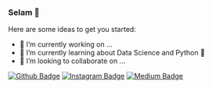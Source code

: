 ### Selam 👋




Here are some ideas to get you started:

- 🔭 I’m currently working on ...
- 🌱 I’m currently learning about Data Science and Python 🐍
- 👯 I’m looking to collaborate on ...

[![Github Badge](https://img.shields.io/badge/-Github-000?style=quare&labelColor=000&logo=Github&logoColor=white&link=link)](link) 
[![Instagram Badge](https://img.shields.io/badge/-Instagram-C13584?style=flat-quare&labelColor=C13584&logo=instagram&logoColor=white&link=link)](link) 
[![Medium Badge](https://img.shields.io/badge/-Medium-757575?style=flat-quare&labelColor=757575&logo=Medium&logoColor=white&link=link)](link) 


<!-- 🤔 Ask me about ...
- 💬 
- 📫 
- 😄 
- ⚡ 

<--
